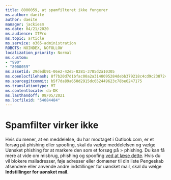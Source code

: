 ```yaml
---
title: 8000059, at spamfilteret ikke fungerer
ms.author: daeite
author: daeite
manager: jackiesm
ms.date: 04/21/2020
ms.audience: ITPro
ms.topic: article
ms.service: o365-administration
ROBOTS: NOINDEX, NOFOLLOW
localization_priority: Normal
ms.custom:
- "990"
- "8000059"
ms.assetid: 29dedb91-06e2-42e5-8281-3785d2a10305
ms.openlocfilehash: 8f7b20d7d1bfac00a2a3148095284debb379218c4cd9c2387249df994fbb08b6
ms.sourcegitcommit: b5f7da89a650d2915dc652449623c78be6247175
ms.translationtype: MT
ms.contentlocale: da-DK
ms.lasthandoff: 08/05/2021
ms.locfileid: "54084484"
---
```

# <a name="spam-filter-not-working"></a>Spamfilter virker ikke

Hvis du mener, at en meddelelse, du har modtaget i Outlook.com, er et forsøg  på phishing eller spoofing, skal du vælge meddelelsen og vælge Uønsket phishing for at markere den som et forsøg på \>  phishing. Du kan få mere at vide om misbrug, phishing og spoofing [ved at læse dette](https://support.office.com/article/0d882ea5-eedc-4bed-aebc-079ffa1105a3?wt.mc_id=Office_Outlook_com_Alchemy). Hvis du vil blokere mailadresser, føje adresser eller domæner til din liste Pengeskab afsendere eller anvende andre indstillinger for uønsket mail, skal du vælge **Indstillinger for uønsket mail.**
  
